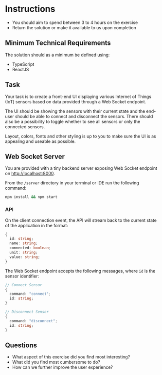 # Instructions

- You should aim to spend between 3 to 4 hours on the exercise
- Return the solution or make it available to us upon completion

## Minimum Technical Requirements

The solution should as a minimum be defined using:

- TypeScript
- ReactJS

## Task

Your task is to create a front-end UI displaying various Internet of Things (IoT) sensors based on data provided through a Web Socket endpoint.

The UI should be showing the sensors with their current state and the end-user should be able to connect and disconnect the sensors. There should also be a possibility to toggle whether to see all sensors or only the connected sensors.

Layout, colors, fonts and other styling is up to you to make sure the UI is as appealing and useable as possible.

## Web Socket Server

You are provided with a tiny backend server exposing Web Socket endpoint on <http://localhost:8000>.

From the `/server` directory in your terminal or IDE run the following command:

```bash
npm install && npm start
```

### API

On the client connection event, the API will stream back to the current state of the application in the format:

```typescript
{
  id: string;
  name: string;
  connected: boolean;
  unit: string;
  value: string;
}
```

The Web Socket endpoint accepts the following messages, where `id` is the sensor identifier:

```typescript
// Connect Sensor
{
  command: "connect";
  id: string;
}

// Disconnect Sensor
{
  command: "disconnect";
  id: string;
}
```

## Questions

- What aspect of this exercise did you find most interesting?
- What did you find most cumbersome to do?
- How can we further improve the user experience?
